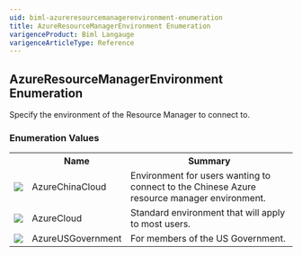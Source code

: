 ```yaml
---
uid: biml-azureresourcemanagerenvironment-enumeration
title: AzureResourceManagerEnvironment Enumeration
varigenceProduct: Biml Langauge
varigenceArticleType: Reference
---
```


## AzureResourceManagerEnvironment Enumeration<div class="LanguageSummary"><div class ="SummaryItem">Specify the environment of the Resource Manager to connect to.</div></div><div class="EnumValueGroup">### Enumeration Values<table id="EnumValue" class="MemberList"><tbody><tr><th class="MemberTypeIconColumnHeader">&nbsp;</th><th class="MemberNameColumnHeader">Name</th><th class="MemberSummaryColumnHeader">Summary</th></tr><tr class="cd0"><td align="center" class="MemberTypeIcon"><img src="enumValue.png"></img></td><td class="MemberName">AzureChinaCloud</td><td class="MemberSummary"><div class ="SummaryItem">Environment for users wanting to connect to the Chinese Azure resource manager environment.</div></td></tr><tr class="cd1"><td align="center" class="MemberTypeIcon"><img src="enumValue.png"></img></td><td class="MemberName">AzureCloud</td><td class="MemberSummary"><div class ="SummaryItem">Standard environment that will apply to most users.</div></td></tr><tr class="cd0"><td align="center" class="MemberTypeIcon"><img src="enumValue.png"></img></td><td class="MemberName">AzureUSGovernment</td><td class="MemberSummary"><div class ="SummaryItem">For members of the US Government.</div></td></tr></tbody></table></div>